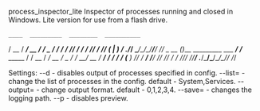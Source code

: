 process_inspector_lite
Inspector of processes running and closed in Windows. Lite version for use from a flash drive.

    ____  _________  ________  __________
   / __ \/ ___/ __ \/ ___/ _ \/ ___/ ___/
  / /_/ / /  / /_/ / /__/  __(__  |__  )
 / .___/_/   \____/\___/\___/____/____/
/_/
    _                            __
   (_)___  _________  ___  _____/ /_____  _____
  / / __ \/ ___/ __ \/ _ \/ ___/ __/ __ \/ ___/
 / / / / (__  ) /_/ /  __/ /__/ /_/ /_/ / /
/_/_/ /_/____/ .___/\___/\___/\__/\____/_/
            /_/


Settings:
--d - disables output of processes specified in config.
--list= - change the list of processes in the config. default - System,Services.
--output= - change output format. default - 0,1,2,3,4.
--save= - changes the logging path.
--p - disables preview.

